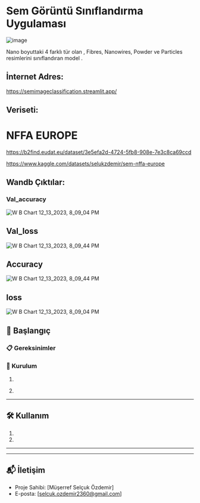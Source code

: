 

# Sem Görüntü Sınıflandırma Uygulaması

![image](https://github.com/SelcukOzdemir23/sem-images-classification/assets/72154925/795b31b9-f827-4841-b3b8-6dbccf372843)

Nano boyuttaki 4 farklı tür olan , Fibres, Nanowires, Powder ve Particles resimlerini sınıflandıran model .


## İnternet Adres: 

https://semimageclassification.streamlit.app/

## Veriseti:

# NFFA EUROPE
https://b2find.eudat.eu/dataset/3e5efa2d-4724-5fb8-908e-7e3c8ca69ccd

https://www.kaggle.com/datasets/selukzdemir/sem-nffa-europe


## Wandb Çıktılar:

### Val_accuracy
![W B Chart 12_13_2023, 8_09_04 PM](https://github.com/SelcukOzdemir23/sem-images-classification/assets/72154925/88b111c3-47af-43e6-ba59-c6f428b53dc0)

## Val_loss
![W B Chart 12_13_2023, 8_09_44 PM](https://github.com/SelcukOzdemir23/sem-images-classification/assets/72154925/cc930c3a-4951-4d82-887d-a5ee291dec15)

## Accuracy
![W B Chart 12_13_2023, 8_09_44 PM](https://github.com/SelcukOzdemir23/sem-images-classification/assets/72154925/03c8a2fa-928c-49d9-9c4c-c14141c8cea4)

## loss

![W B Chart 12_13_2023, 8_09_04 PM](https://github.com/SelcukOzdemir23/sem-images-classification/assets/72154925/cc20235c-45d0-45e8-a998-2cce2d32eec8)

## 🚀 Başlangıç



### 📋 Gereksinimler



### 🔧 Kurulum

1.
    ```

2. 
   

---

## 🛠️ Kullanım

1. 

2.

---




---

## 📬 İletişim

- Proje Sahibi: [Müşerref Selçuk Özdemir]
- E-posta: [selcuk.ozdemir2360@gmail.com]


